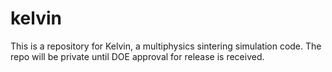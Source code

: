 # kelvin
This is a repository for Kelvin, a multiphysics sintering simulation code. The repo will be private until DOE approval for release is received.
